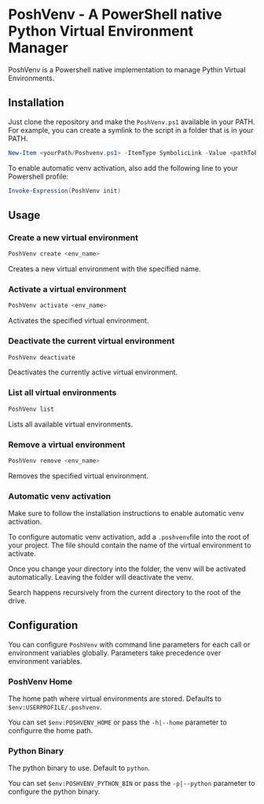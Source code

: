 # PoshVenv - A PowerShell native Python Virtual Environment Manager

PoshVenv is a Powershell native implementation to manage Pythin Virtual Environments.

## Installation

Just clone the repository and make the `PoshVenv.ps1` available in your PATH.
For example, you can create a symlink to the script in a folder that is in your PATH.
```powershell
New-Item <yourPath/Poshvenv.ps1> -ItemType SymbolicLink -Value <pathToPoshVenvRepo/PoshVenv.ps1>
```

To enable automatic venv activation, also add the following line to your Powershell profile:

```powershell
Invoke-Expression(PoshVenv init)
```

## Usage

### Create a new virtual environment
```powershell
PoshVenv create <env_name>
```
Creates a new virtual environment with the specified name.

### Activate a virtual environment
```powershell
PoshVenv activate <env_name>
```
Activates the specified virtual environment.

### Deactivate the current virtual environment
```powershell
PoshVenv deactivate
```
Deactivates the currently active virtual environment.

### List all virtual environments
```powershell
PoshVenv list
```
Lists all available virtual environments.

### Remove a virtual environment
```powershell
PoshVenv remove <env_name>
```
Removes the specified virtual environment.

### Automatic venv activation

Make sure to follow the installation instructions to enable automatic venv activation.

To configure automatic venv activation, add a `.poshvenv`file into the root of your project. The file should contain the name of the virtual environment to activate.

Once you change your directory into the folder, the venv will be activated automatically.
Leaving the folder will deactivate the venv.

Search happens recursively from the current directory to the root of the drive.

## Configuration

You can configure `PoshVenv` with command line parameters for each call or environment variables globally. Parameters take precedence over environment variables.

### PoshVenv Home

The home path where virtual environments are stored. Defaults to `$env:USERPROFILE/.poshvenv`.

You can set `$env:POSHVENV_HOME` or pass the `-h|--home` parameter to configurre the home path.

### Python Binary

The python binary to use. Default to `python`.

You can set `$env:POSHVENV_PYTHON_BIN` or pass the `-p|--python` parameter to configure the python binary.
